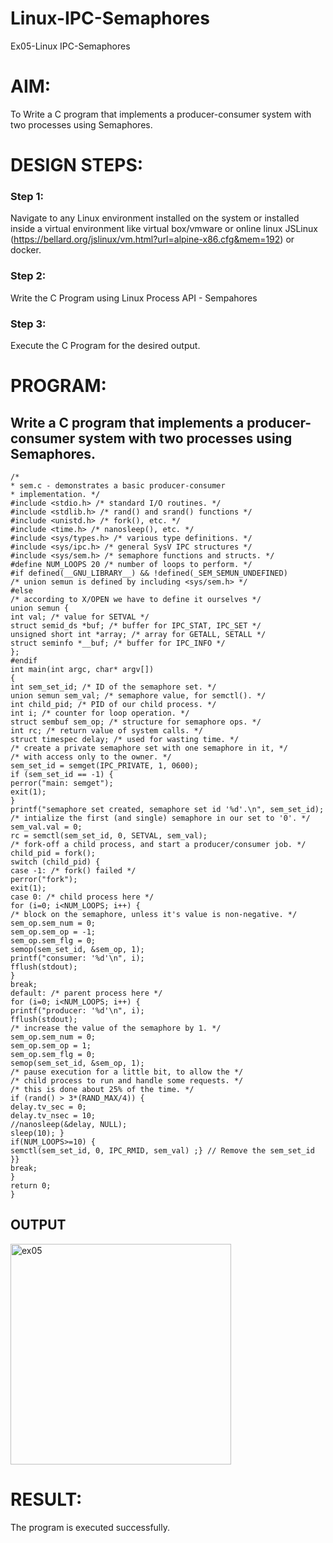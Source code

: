 # Linux-IPC-Semaphores
Ex05-Linux IPC-Semaphores

# AIM:
To Write a C program that implements a producer-consumer system with two processes using Semaphores.

# DESIGN STEPS:

### Step 1:

Navigate to any Linux environment installed on the system or installed inside a virtual environment like virtual box/vmware or online linux JSLinux (https://bellard.org/jslinux/vm.html?url=alpine-x86.cfg&mem=192) or docker.

### Step 2:

Write the C Program using Linux Process API - Sempahores

### Step 3:

Execute the C Program for the desired output. 

# PROGRAM:
## Write a C program that implements a producer-consumer system with two processes using Semaphores.
```
/*
* sem.c - demonstrates a basic producer-consumer
* implementation. */
#include <stdio.h> /* standard I/O routines. */
#include <stdlib.h> /* rand() and srand() functions */
#include <unistd.h> /* fork(), etc. */
#include <time.h> /* nanosleep(), etc. */
#include <sys/types.h> /* various type definitions. */
#include <sys/ipc.h> /* general SysV IPC structures */
#include <sys/sem.h> /* semaphore functions and structs. */
#define NUM_LOOPS 20 /* number of loops to perform. */
#if defined(__GNU_LIBRARY__) && !defined(_SEM_SEMUN_UNDEFINED)
/* union semun is defined by including <sys/sem.h> */
#else
/* according to X/OPEN we have to define it ourselves */
union semun {
int val; /* value for SETVAL */
struct semid_ds *buf; /* buffer for IPC_STAT, IPC_SET */
unsigned short int *array; /* array for GETALL, SETALL */
struct seminfo *__buf; /* buffer for IPC_INFO */
};
#endif
int main(int argc, char* argv[])
{
int sem_set_id; /* ID of the semaphore set. */
union semun sem_val; /* semaphore value, for semctl(). */
int child_pid; /* PID of our child process. */
int i; /* counter for loop operation. */
struct sembuf sem_op; /* structure for semaphore ops. */
int rc; /* return value of system calls. */
struct timespec delay; /* used for wasting time. */
/* create a private semaphore set with one semaphore in it, */
/* with access only to the owner. */
sem_set_id = semget(IPC_PRIVATE, 1, 0600);
if (sem_set_id == -1) {
perror("main: semget");
exit(1);
}
printf("semaphore set created, semaphore set id '%d'.\n", sem_set_id);
/* intialize the first (and single) semaphore in our set to '0'. */
sem_val.val = 0;
rc = semctl(sem_set_id, 0, SETVAL, sem_val);
/* fork-off a child process, and start a producer/consumer job. */
child_pid = fork();
switch (child_pid) {
case -1: /* fork() failed */
perror("fork");
exit(1);
case 0: /* child process here */
for (i=0; i<NUM_LOOPS; i++) {
/* block on the semaphore, unless it's value is non-negative. */
sem_op.sem_num = 0;
sem_op.sem_op = -1;
sem_op.sem_flg = 0;
semop(sem_set_id, &sem_op, 1);
printf("consumer: '%d'\n", i);
fflush(stdout);
}
break;
default: /* parent process here */
for (i=0; i<NUM_LOOPS; i++) {
printf("producer: '%d'\n", i);
fflush(stdout);
/* increase the value of the semaphore by 1. */
sem_op.sem_num = 0;
sem_op.sem_op = 1;
sem_op.sem_flg = 0;
semop(sem_set_id, &sem_op, 1);
/* pause execution for a little bit, to allow the */
/* child process to run and handle some requests. */
/* this is done about 25% of the time. */
if (rand() > 3*(RAND_MAX/4)) {
delay.tv_sec = 0;
delay.tv_nsec = 10;
//nanosleep(&delay, NULL);
sleep(10); }
if(NUM_LOOPS>=10) {
semctl(sem_set_id, 0, IPC_RMID, sem_val) ;} // Remove the sem_set_id
}}
break;
}
return 0;
}
```

## OUTPUT

<img width="353" alt="ex05" src="https://github.com/jayaseelan2006/Linux-IPC-Semaphores/assets/151389443/5142ffac-4029-4656-98af-be22b248b5ed">

# RESULT:
The program is executed successfully.
